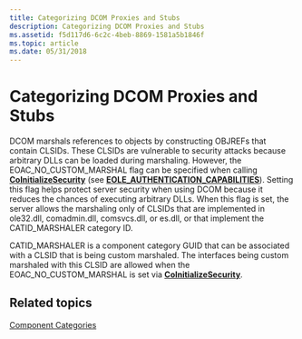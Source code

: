 ```yaml
---
title: Categorizing DCOM Proxies and Stubs
description: Categorizing DCOM Proxies and Stubs
ms.assetid: f5d117d6-6c2c-4beb-8869-1581a5b1846f
ms.topic: article
ms.date: 05/31/2018
---
```


# Categorizing DCOM Proxies and Stubs

DCOM marshals references to objects by constructing OBJREFs that contain CLSIDs. These CLSIDs are vulnerable to security attacks because arbitrary DLLs can be loaded during marshaling. However, the EOAC\_NO\_CUSTOM\_MARSHAL flag can be specified when calling [**CoInitializeSecurity**](/windows/desktop/api/combaseapi/nf-combaseapi-coinitializesecurity) (see [**EOLE\_AUTHENTICATION\_CAPABILITIES**](/windows/win32/api/objidlbase/ne-objidlbase-eole_authentication_capabilities)). Setting this flag helps protect server security when using DCOM because it reduces the chances of executing arbitrary DLLs. When this flag is set, the server allows the marshaling only of CLSIDs that are implemented in ole32.dll, comadmin.dll, comsvcs.dll, or es.dll, or that implement the CATID\_MARSHALER category ID.

CATID\_MARSHALER is a component category GUID that can be associated with a CLSID that is being custom marshaled. The interfaces being custom marshaled with this CLSID are allowed when the EOAC\_NO\_CUSTOM\_MARSHAL is set via [**CoInitializeSecurity**](/windows/desktop/api/combaseapi/nf-combaseapi-coinitializesecurity).

## Related topics

<dl> <dt>

[Component Categories](component-categories.md)
</dt> </dl>

 

 